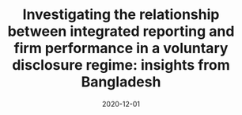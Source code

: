 ---
title: "Investigating the relationship between integrated reporting and firm performance in a voluntary disclosure regime: insights from Bangladesh"
collection: publications
permalink: /publication/2020-12-01-ir-firm-performance
cover_image: /assets/images/publications/ir_ajar.jpeg # <--- ADD THIS LINE
short_title: "Integrated Reporting" # <--- ADD THIS LINE

# Replace the single-line excerpt with your full abstract below.
# The `>` allows for multi-line text.
excerpt: >
  <strong>Research Highlight & PhD Alignment</strong><br><br>
  In today's capital markets, standard financial statements often fail to capture the full picture of corporate value. This challenge is particularly acute in emerging economies where information asymmetry can be high. My research tackles this issue head-on by investigating the impact of a more holistic disclosure model—Integrated Reporting (IR)—in a voluntary adoption setting in Bangladesh. I sought to answer a critical question: Do firms that voluntarily provide higher-quality, more integrated reports exhibit superior performance?<br><br>
  By developing a comprehensive IR index and analyzing its relationship with key performance metrics like Tobin's Q, my findings demonstrated a clear, positive correlation. This suggests that even without regulatory mandates, the market rewards firms that offer more cohesive narratives about their strategy, governance, and value-creation process. This work provides crucial, early evidence from a developing economy, highlighting that enhanced corporate disclosure is not merely a compliance exercise but a strategic tool for value creation.<br><br>
  This study has solidified my foundation in empirical archival research and directly fuels the questions I aim to pursue in a PhD program in the USA. It underscores my passion for understanding the real-world impact of accounting standards and disclosure quality on capital market efficiency. I am eager to build upon this foundation to explore how disclosure innovations and corporate governance interact to shape investment decisions and firm outcomes on a global scale.

date: 2020-12-01
venue: 'Asian Journal of Accounting Research'
paperurl: '/files/pdf/research/IR_firm_performance.pdf'
link: 'https://doi.org/10.1108/AJAR-06-2020-0039'
bibtexurl: '/files/bibtex1.bib'

# Add these two new fields for Google Scholar
gscholar_id: 'https://scholar.google.com/citations?view_op=view_citation&hl=en&user=3-AfcGcAAAAJ&citation_for_view=3-AfcGcAAAAJ:Tyk-4Ss8FVUC' # <-- Find this link on Google Scholar
gscholar_citations: 80 # <-- Manually enter the citation count

citation: 'Islam, M. S. (2020). &quot;Investigating the relationship between integrated reporting and firm performance in a voluntary disclosure regime: insights from Bangladesh.&quot; <i>Asian Journal of Accounting Research</i>, Vol. 6, No. 2, pp. 228-245.'
---
